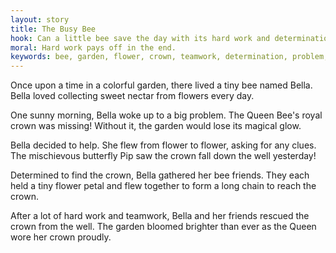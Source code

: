 ```yaml
---
layout: story
title: The Busy Bee
hook: Can a little bee save the day with its hard work and determination?
moral: Hard work pays off in the end.
keywords: bee, garden, flower, crown, teamwork, determination, problem, well, magical, colorful
---
```


Once upon a time in a colorful garden, there lived a tiny bee named Bella. Bella loved collecting sweet nectar from flowers every day.

One sunny morning, Bella woke up to a big problem. The Queen Bee's royal crown was missing! Without it, the garden would lose its magical glow.

Bella decided to help. She flew from flower to flower, asking for any clues. The mischievous butterfly Pip saw the crown fall down the well yesterday!

Determined to find the crown, Bella gathered her bee friends. They each held a tiny flower petal and flew together to form a long chain to reach the crown.

After a lot of hard work and teamwork, Bella and her friends rescued the crown from the well. The garden bloomed brighter than ever as the Queen wore her crown proudly.
